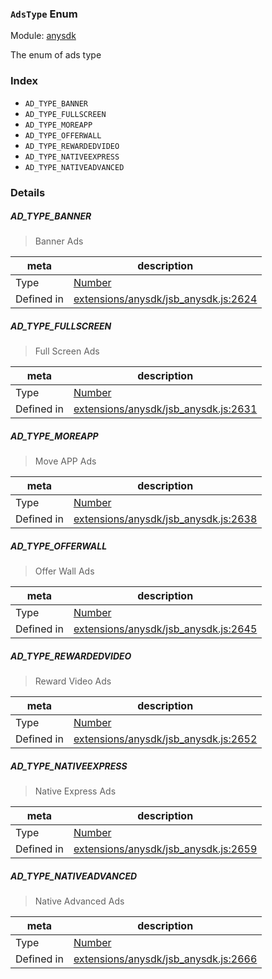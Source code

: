 ### `AdsType` Enum



Module: [anysdk](../modules/anysdk.md)


The enum of ads type


### Index
  - `AD_TYPE_BANNER`
  - `AD_TYPE_FULLSCREEN`
  - `AD_TYPE_MOREAPP`
  - `AD_TYPE_OFFERWALL`
  - `AD_TYPE_REWARDEDVIDEO`
  - `AD_TYPE_NATIVEEXPRESS`
  - `AD_TYPE_NATIVEADVANCED`

### Details


##### AD_TYPE_BANNER

> Banner Ads

| meta | description |
|------|-------------|
| Type | <a href="https://developer.mozilla.org/en/JavaScript/Reference/Global_Objects/Number" class="crosslink external" target="_blank">Number</a> |
| Defined in | [extensions/anysdk/jsb_anysdk.js:2624](https://github.com/cocos-creator/engine/blob/44d068bea8120146521ec334827cb5b67a7d9b8f/extensions/anysdk/jsb_anysdk.js#L2624) |



##### AD_TYPE_FULLSCREEN

> Full Screen Ads

| meta | description |
|------|-------------|
| Type | <a href="https://developer.mozilla.org/en/JavaScript/Reference/Global_Objects/Number" class="crosslink external" target="_blank">Number</a> |
| Defined in | [extensions/anysdk/jsb_anysdk.js:2631](https://github.com/cocos-creator/engine/blob/44d068bea8120146521ec334827cb5b67a7d9b8f/extensions/anysdk/jsb_anysdk.js#L2631) |



##### AD_TYPE_MOREAPP

> Move APP Ads

| meta | description |
|------|-------------|
| Type | <a href="https://developer.mozilla.org/en/JavaScript/Reference/Global_Objects/Number" class="crosslink external" target="_blank">Number</a> |
| Defined in | [extensions/anysdk/jsb_anysdk.js:2638](https://github.com/cocos-creator/engine/blob/44d068bea8120146521ec334827cb5b67a7d9b8f/extensions/anysdk/jsb_anysdk.js#L2638) |



##### AD_TYPE_OFFERWALL

> Offer Wall Ads

| meta | description |
|------|-------------|
| Type | <a href="https://developer.mozilla.org/en/JavaScript/Reference/Global_Objects/Number" class="crosslink external" target="_blank">Number</a> |
| Defined in | [extensions/anysdk/jsb_anysdk.js:2645](https://github.com/cocos-creator/engine/blob/44d068bea8120146521ec334827cb5b67a7d9b8f/extensions/anysdk/jsb_anysdk.js#L2645) |



##### AD_TYPE_REWARDEDVIDEO

> Reward Video Ads

| meta | description |
|------|-------------|
| Type | <a href="https://developer.mozilla.org/en/JavaScript/Reference/Global_Objects/Number" class="crosslink external" target="_blank">Number</a> |
| Defined in | [extensions/anysdk/jsb_anysdk.js:2652](https://github.com/cocos-creator/engine/blob/44d068bea8120146521ec334827cb5b67a7d9b8f/extensions/anysdk/jsb_anysdk.js#L2652) |



##### AD_TYPE_NATIVEEXPRESS

> Native Express Ads

| meta | description |
|------|-------------|
| Type | <a href="https://developer.mozilla.org/en/JavaScript/Reference/Global_Objects/Number" class="crosslink external" target="_blank">Number</a> |
| Defined in | [extensions/anysdk/jsb_anysdk.js:2659](https://github.com/cocos-creator/engine/blob/44d068bea8120146521ec334827cb5b67a7d9b8f/extensions/anysdk/jsb_anysdk.js#L2659) |



##### AD_TYPE_NATIVEADVANCED

> Native Advanced Ads

| meta | description |
|------|-------------|
| Type | <a href="https://developer.mozilla.org/en/JavaScript/Reference/Global_Objects/Number" class="crosslink external" target="_blank">Number</a> |
| Defined in | [extensions/anysdk/jsb_anysdk.js:2666](https://github.com/cocos-creator/engine/blob/44d068bea8120146521ec334827cb5b67a7d9b8f/extensions/anysdk/jsb_anysdk.js#L2666) |


